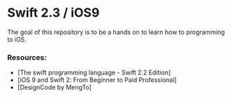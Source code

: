 # Swift 2.3 / iOS9

The goal of this repository is to be a hands on to learn how to programming to iOS.

### Resources:
  - [The swift programming language - Swift 2.2 Edition]
  - [iOS 9 and Swift 2: From Beginner to Paid Professional]
  - [DesignCode by MengTo]
